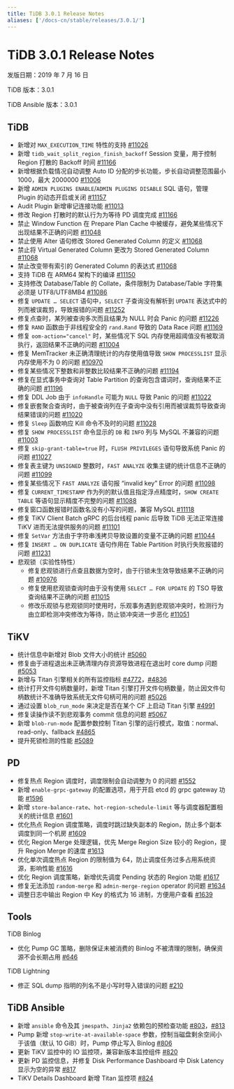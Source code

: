 ```yaml
---
title: TiDB 3.0.1 Release Notes
aliases: ['/docs-cn/stable/releases/3.0.1/']
---
```


# TiDB 3.0.1 Release Notes

发版日期：2019 年 7 月 16 日

TiDB 版本：3.0.1

TiDB Ansible 版本：3.0.1

## TiDB

+ 新增对 `MAX_EXECUTION_TIME` 特性的支持 [#11026](https://github.com/pingcap/tidb/pull/11026)
+ 新增 `tidb_wait_split_region_finish_backoff` Session 变量，用于控制 Region 打散的 Backoff 时间 [#11166](https://github.com/pingcap/tidb/pull/11166)
+ 新增根据负载情况自动调整 Auto ID 分配的步长功能，步长自动调整范围最小 1000，最大 2000000 [#11006](https://github.com/pingcap/tidb/pull/11006)
+ 新增 `ADMIN PLUGINS ENABLE`/`ADMIN PLUGINS DISABLE` SQL 语句，管理 Plugin 的动态开启或关闭 [#11157](https://github.com/pingcap/tidb/pull/11157)
+ Audit Plugin 新增审记连接功能 [#11013](https://github.com/pingcap/tidb/pull/11013)
+ 修改 Region 打散时的默认行为为等待 PD 调度完成 [#11166](https://github.com/pingcap/tidb/pull/11166)
+ 禁止 Window Function 在 Prepare Plan Cache 中被缓存，避免某些情况下出现结果不正确的问题 [#11048](https://github.com/pingcap/tidb/pull/11048)
+ 禁止使用 Alter 语句修改 Stored Generated Column 的定义 [#11068](https://github.com/pingcap/tidb/pull/11068)
+ 禁止将 Virtual Generated Column 更改为 Stored Generated Column [#11068](https://github.com/pingcap/tidb/pull/11068)
+ 禁止改变带有索引的 Generated Column 的表达式 [#11068](https://github.com/pingcap/tidb/pull/11068)
+ 支持 TiDB 在 ARM64 架构下的编译 [#11150](https://github.com/pingcap/tidb/pull/11150)
+ 支持修改 Database/Table 的 Collate，条件限制为 Database/Table 字符集必须是 UTF8/UTF8MB4 [#11086](https://github.com/pingcap/tidb/pull/11086)
+ 修复 `UPDATE … SELECT` 语句中，`SELECT` 子查询没有解析到 `UPDATE` 表达式中的列而被误裁剪，导致报错的问题 [#11252](https://github.com/pingcap/tidb/pull/11252)
+ 修复点查时，某列被查询多次而且结果为 NULL 时会 Panic 的问题 [#11226](https://github.com/pingcap/tidb/pull/11226)
+ 修复 `RAND` 函数由于非线程安全的 `rand.Rand` 导致的 Data Race 问题 [#11169](https://github.com/pingcap/tidb/pull/11169)
+ 修复 `oom-action="cancel"` 时，某些情况下 SQL 内存使用超阈值没有被取消执行，返回结果不正确的问题 [#11004](https://github.com/pingcap/tidb/pull/11004)
+ 修复 MemTracker 未正确清理统计的内存使用值导致 `SHOW PROCESSLIST` 显示内存使用不为 0 的问题 [#10970](https://github.com/pingcap/tidb/pull/10970)
+ 修复某些情况下整数和非整数比较结果不正确的问题 [#11194](https://github.com/pingcap/tidb/pull/11194)
+ 修复在显式事务中查询对 Table Partition 的查询包含谓词时，查询结果不正确的问题 [#11196](https://github.com/pingcap/tidb/pull/11196)
+ 修复 DDL Job 由于 `infoHandle` 可能为 `NULL` 导致 Panic 的问题 [#11022](https://github.com/pingcap/tidb/pull/11022)
+ 修复嵌套聚合查询时，由于被查询列在子查询中没有引用而被误裁剪导致查询结果错误的问题 [#11020](https://github.com/pingcap/tidb/pull/11020)
+ 修复 `Sleep` 函数响应 Kill 命令不及时的问题 [#11028](https://github.com/pingcap/tidb/pull/11028)
+ 修复 `SHOW PROCESSLIST` 命令显示的 `DB` 和 `INFO` 列与 MySQL 不兼容的问题 [#11003](https://github.com/pingcap/tidb/pull/11003)
+ 修复 `skip-grant-table=true` 时，`FLUSH PRIVILEGES` 语句导致系统 Panic 的问题 [#11027](https://github.com/pingcap/tidb/pull/11027)
+ 修复表主键为 `UNSIGNED` 整数时，`FAST ANALYZE` 收集主键的统计信息不正确的问题 [#11099](https://github.com/pingcap/tidb/pull/11099)
+ 修复某些情况下 `FAST ANALYZE` 语句报 “invalid key” Error 的问题 [#11098](https://github.com/pingcap/tidb/pull/11098)
+ 修复 `CURRENT_TIMESTAMP` 作为列的默认值且指定浮点精度时，`SHOW CREATE TABLE` 等语句显示精度不完整的问题 [#11088](https://github.com/pingcap/tidb/pull/11088)
+ 修复窗口函数报错时函数名没有小写的问题，兼容 MySQL [#11118](https://github.com/pingcap/tidb/pull/11118)
+ 修复 TiKV Client Batch gRPC 的后台线程 panic 后导致 TiDB 无法正常连接 TiKV 进而无法提供服务的问题 [#11101](https://github.com/pingcap/tidb/pull/11101)
+ 修复 `SetVar` 方法由于字符串浅拷贝导致设置的变量不正确的问题 [#11044](https://github.com/pingcap/tidb/pull/11044)
+ 修复 `INSERT … ON DUPLICATE` 语句作用在 Table Partition 时执行失败报错的问题 [#11231](https://github.com/pingcap/tidb/pull/11231)
+ 悲观锁（实验性特性）
    - 修复悲观锁进行点查且数据为空时，由于行锁未生效导致结果不正确的问题 [#10976](https://github.com/pingcap/tidb/pull/10976)
    - 修复使用悲观锁查询时由于没有使用 `SELECT … FOR UPDATE` 的 TSO 导致查询结果不正确的问题 [#11015](https://github.com/pingcap/tidb/pull/11015)
    - 修改乐观锁与悲观锁同时使用时，乐观事务遇到悲观锁冲突时，检测行为由立即检测冲突修改为等待，防止锁冲突进一步恶化 [#11051](https://github.com/pingcap/tidb/pull/11051)

## TiKV

- 统计信息中新增对 Blob 文件大小的统计 [#5060](https://github.com/tikv/tikv/pull/5060)
- 修复由于进程退出未正确清理内存资源导致进程在退出时 core dump 问题 [#5053](https://github.com/tikv/tikv/pull/5053)
- 新增与 Titan 引擎相关的所有监控指标 [#4772](https://github.com/tikv/tikv/pull/4772)，[#4836](https://github.com/tikv/tikv/pull/4836)
- 统计打开文件句柄数量时，新增 Titan 引擎打开文件句柄数量，防止因文件句柄数统计不准确导致系统无文件句柄可用的问题 [#5026](https://github.com/tikv/tikv/pull/5026)
- 通过设置 `blob_run_mode` 来决定是否在某个 CF 上启动 Titan 引擎 [#4991](https://github.com/tikv/tikv/pull/4991)
- 修复读操作读不到悲观事务 commit 信息的问题 [#5067](https://github.com/tikv/tikv/pull/5067)
- 新增 `blob-run-mode` 配置参数控制 Titan 引擎的运行模式，取值：normal、read-only、fallback [#4865](https://github.com/tikv/tikv/pull/4865)
- 提升死锁检测的性能 [#5089](https://github.com/tikv/tikv/pull/5089)

## PD

- 修复热点 Region 调度时，调度限制会自动调整为 0 的问题 [#1552](https://github.com/pingcap/pd/pull/1552)
- 新增 `enable-grpc-gateway` 的配置选项，用于开启 etcd 的 grpc gateway 功能 [#1596](https://github.com/pingcap/pd/pull/1596)
- 新增 `store-balance-rate`、`hot-region-schedule-limit` 等与调度器配置相关的统计信息 [#1601](https://github.com/pingcap/pd/pull/1601)
- 优化热点 Region 调度策略，调度时跳过缺失副本的 Region，防止多个副本调度到同一个机房 [#1609](https://github.com/pingcap/pd/pull/1609)
- 优化 Region Merge 处理逻辑，优先 Merge Region Size 较小的 Region，提升 Region Merge 的速度 [#1613](https://github.com/pingcap/pd/pull/1613)
- 优化单次调度热点 Region 的限制值为 64，防止调度任务过多占用系统资源，影响性能 [#1616](https://github.com/pingcap/pd/pull/1616)
- 优化 Region 调度策略，新增优先调度 Pending 状态的 Region 功能 [#1617](https://github.com/pingcap/pd/pull/1617)
- 修复无法添加 `random-merge` 和 `admin-merge-region` operator 的问题 [#1634](https://github.com/pingcap/pd/pull/1634)
- 调整日志中输出 Region 中 Key 的格式为 16 进制，方便用户查看 [#1639](https://github.com/pingcap/pd/pull/1639)

## Tools

TiDB Binlog

- 优化 Pump GC 策略，删除保证未被消费的 Binlog 不被清理的限制，确保资源不会长期占用 [#646](https://github.com/pingcap/tidb-binlog/pull/646)

TiDB Lightning

- 修正 SQL dump 指明的列名不是小写时导入错误的问题 [#210](https://github.com/pingcap/tidb-lightning/pull/210)

## TiDB Ansible

- 新增 `ansible` 命令及其 `jmespath`、`Jinja2` 依赖包的预检查功能 [#803](https://github.com/pingcap/tidb-ansible/pull/803)，[#813](https://github.com/pingcap/tidb-ansible/pull/813)
- Pump 新增 `stop-write-at-available-space` 参数，控制当磁盘剩余空间小于该值（默认 10 GiB）时，Pump 停止写入 Binlog [#806](https://github.com/pingcap/tidb-ansible/pull/806)
- 更新 TiKV 监控中的 IO 监控项，兼容新版本监控组件 [#820](https://github.com/pingcap/tidb-ansible/pull/820)
- 更新 PD 监控信息，并修复 Disk Performance Dashboard 中 Disk Latency 显示为空的异常 [#817](https://github.com/pingcap/tidb-ansible/pull/817)
- TiKV Details Dashboard 新增 Titan 监控项 [#824](https://github.com/pingcap/tidb-ansible/pull/824)
